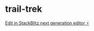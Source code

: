 # trail-trek

[Edit in StackBlitz next generation editor ⚡️](https://stackblitz.com/~/github.com/nandervang/trail-trek)